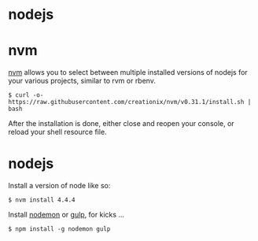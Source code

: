 # nodejs

# nvm

[nvm](https://github.com/creationix/nvm) allows you to select between multiple installed versions of nodejs for your various projects, similar to rvm or rbenv.

```shell
$ curl -o- https://raw.githubusercontent.com/creationix/nvm/v0.31.1/install.sh | bash
```

After the installation is done, either close and reopen your console, or reload your shell resource file.

# nodejs

Install a version of node like so:

```shell
$ nvm install 4.4.4
```

Install [nodemon](http://nodemon.io) or [gulp](http://gulpjs.com), for kicks ...

```shell
$ npm install -g nodemon gulp
```
